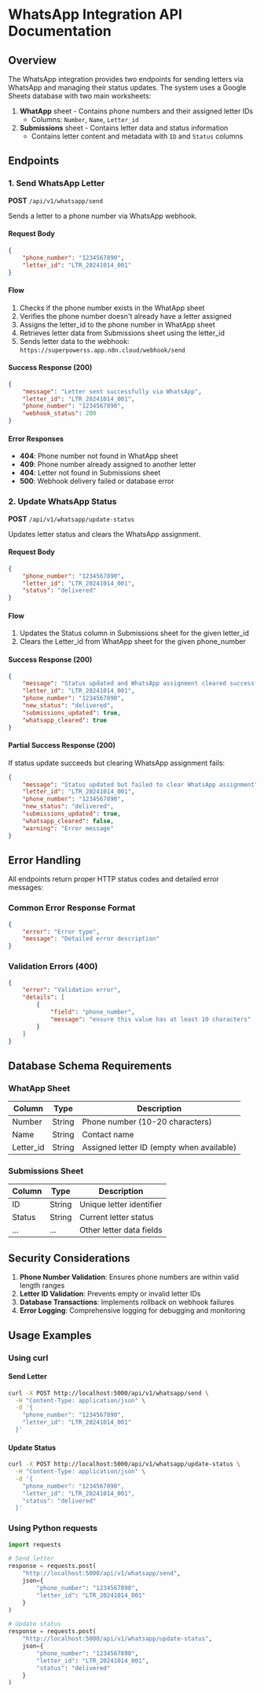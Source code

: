 # WhatsApp Integration API Documentation

## Overview
The WhatsApp integration provides two endpoints for sending letters via WhatsApp and managing their status updates. The system uses a Google Sheets database with two main worksheets:

1. **WhatApp** sheet - Contains phone numbers and their assigned letter IDs
   - Columns: `Number`, `Name`, `Letter_id`
2. **Submissions** sheet - Contains letter data and status information
   - Contains letter content and metadata with `ID` and `Status` columns

## Endpoints

### 1. Send WhatsApp Letter
**POST** `/api/v1/whatsapp/send`

Sends a letter to a phone number via WhatsApp webhook.

#### Request Body
```json
{
    "phone_number": "1234567890",
    "letter_id": "LTR_20241014_001"
}
```

#### Flow
1. Checks if the phone number exists in the WhatApp sheet
2. Verifies the phone number doesn't already have a letter assigned
3. Assigns the letter_id to the phone number in WhatApp sheet
4. Retrieves letter data from Submissions sheet using the letter_id
5. Sends letter data to the webhook: `https://superpowerss.app.n8n.cloud/webhook/send`

#### Success Response (200)
```json
{
    "message": "Letter sent successfully via WhatsApp",
    "letter_id": "LTR_20241014_001",
    "phone_number": "1234567890",
    "webhook_status": 200
}
```

#### Error Responses
- **404**: Phone number not found in WhatApp sheet
- **409**: Phone number already assigned to another letter
- **404**: Letter not found in Submissions sheet
- **500**: Webhook delivery failed or database error

### 2. Update WhatsApp Status
**POST** `/api/v1/whatsapp/update-status`

Updates letter status and clears the WhatsApp assignment.

#### Request Body
```json
{
    "phone_number": "1234567890",
    "letter_id": "LTR_20241014_001",
    "status": "delivered"
}
```

#### Flow
1. Updates the Status column in Submissions sheet for the given letter_id
2. Clears the Letter_id from WhatApp sheet for the given phone_number

#### Success Response (200)
```json
{
    "message": "Status updated and WhatsApp assignment cleared successfully",
    "letter_id": "LTR_20241014_001",
    "phone_number": "1234567890",
    "new_status": "delivered",
    "submissions_updated": true,
    "whatsapp_cleared": true
}
```

#### Partial Success Response (200)
If status update succeeds but clearing WhatsApp assignment fails:
```json
{
    "message": "Status updated but failed to clear WhatsApp assignment",
    "letter_id": "LTR_20241014_001",
    "phone_number": "1234567890",
    "new_status": "delivered",
    "submissions_updated": true,
    "whatsapp_cleared": false,
    "warning": "Error message"
}
```

## Error Handling

All endpoints return proper HTTP status codes and detailed error messages:

### Common Error Response Format
```json
{
    "error": "Error type",
    "message": "Detailed error description"
}
```

### Validation Errors (400)
```json
{
    "error": "Validation error",
    "details": [
        {
            "field": "phone_number",
            "message": "ensure this value has at least 10 characters"
        }
    ]
}
```

## Database Schema Requirements

### WhatApp Sheet
| Column | Type | Description |
|--------|------|-------------|
| Number | String | Phone number (10-20 characters) |
| Name | String | Contact name |
| Letter_id | String | Assigned letter ID (empty when available) |

### Submissions Sheet
| Column | Type | Description |
|--------|------|-------------|
| ID | String | Unique letter identifier |
| Status | String | Current letter status |
| ... | ... | Other letter data fields |

## Security Considerations

1. **Phone Number Validation**: Ensures phone numbers are within valid length ranges
2. **Letter ID Validation**: Prevents empty or invalid letter IDs
3. **Database Transactions**: Implements rollback on webhook failures
4. **Error Logging**: Comprehensive logging for debugging and monitoring

## Usage Examples

### Using curl

#### Send Letter
```bash
curl -X POST http://localhost:5000/api/v1/whatsapp/send \
  -H "Content-Type: application/json" \
  -d '{
    "phone_number": "1234567890",
    "letter_id": "LTR_20241014_001"
  }'
```

#### Update Status
```bash
curl -X POST http://localhost:5000/api/v1/whatsapp/update-status \
  -H "Content-Type: application/json" \
  -d '{
    "phone_number": "1234567890",
    "letter_id": "LTR_20241014_001",
    "status": "delivered"
  }'
```

### Using Python requests
```python
import requests

# Send letter
response = requests.post(
    "http://localhost:5000/api/v1/whatsapp/send",
    json={
        "phone_number": "1234567890",
        "letter_id": "LTR_20241014_001"
    }
)

# Update status
response = requests.post(
    "http://localhost:5000/api/v1/whatsapp/update-status",
    json={
        "phone_number": "1234567890",
        "letter_id": "LTR_20241014_001",
        "status": "delivered"
    }
)